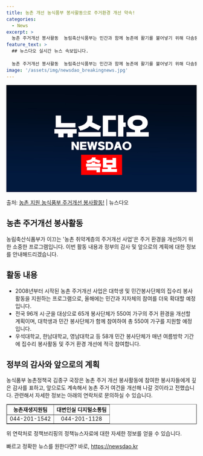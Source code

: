 ```yaml
---
title: 농촌 개선 농식품부 봉사활동으로 주거환경 개선 약속!
categories:
  - News
excerpt: >
  농촌 주거개선 봉사활동  농림축산식품부는 민간과 함께 농촌에 활기를 불어넣기 위해 다솜둥지복지재단과 손을 잡…
feature_text: >
  ## 뉴스다오 실시간 뉴스 속보입니다.

  농촌 주거개선 봉사활동  농림축산식품부는 민간과 함께 농촌에 활기를 불어넣기 위해 다솜둥지복지재단과 손을 잡…
image: '/assets/img/newsdao_breakingnews.jpg'
---
```


![뉴스다오 속보](/assets/img/newsdao_breakingnews.jpg)

<p>출처: <a href="https://newsdao.kr/4444" rel="dofollow">농촌 지원 농식품부 주거개선 봉사활동!</a> | 뉴스다오</p>

<h2 data-ke-size="size26">농촌 주거개선 봉사활동</h2>
<p data-ke-size="size16">농림축산식품부가 이끄는 '농촌 취약계층의 주거개선 사업'은 주거 환경을 개선하기 위한 소중한 프로그램입니다. 이번 활동 내용과 정부의 감사 및 앞으로의 계획에 대한 정보를 안내해드리겠습니다.</p>

<h2 data-ke-size="size24">활동 내용</h2>
<ul>
  <li>2008년부터 시작된 농촌 주거개선 사업은 대학생 및 민간봉사단체의 집수리 봉사활동을 지원하는 프로그램으로, 올해에는 민간과 지자체의 참여를 더욱 확대할 예정입니다.</li>
  <li>전국 96개 시·군을 대상으로 65개 봉사단체가 550여 가구의 주거 환경을 개선할 계획이며, 대학생과 민간 봉사단체가 함께 참여하여 총 550여 가구를 지원할 예정입니다.</li>
  <li>우석대학교, 한남대학교, 영남대학교 등 58개 민간 봉사단체가 매년 여름방학 기간에 집수리 봉사활동 및 주거 환경 개선에 적극 참여합니다.</li>
</ul>

<h2 data-ke-size="size24">정부의 감사와 앞으로의 계획</h2>
<p data-ke-size="size16">농식품부 농촌정책국 김종구 국장은 농촌 주거 개선 봉사활동에 참여한 봉사자들에게 깊은 감사를 표하고, 앞으로도 계속해서 농촌 주거 여건을 개선해 나갈 것이라고 전했습니다. 관련해서 자세한 정보는 아래의 연락처로 문의하실 수 있습니다.</p>
<table style="width: 100%;" border="1">
  <tbody>
    <tr>
      <td style="text-align: center; height: 17px;"><b>농촌재생지원팀</b></td>
      <td style="text-align: center; height: 17px;"><b>대변인실 디지털소통팀</b></td>
    </tr>
    <tr>
      <td style="text-align: center; height: 17px;">044-201-1542</td>
      <td style="text-align: center; height: 17px;">044-201-1128</td>
    </tr>
  </tbody>
</table>
<p data-ke-size="size16">위 연락처로 정책브리핑의 정책뉴스자료에 대한 자세한 정보를 얻을 수 있습니다.</p> 

빠르고 정확한 뉴스를 원한다면? 바로, <a href="https://newsdao.kr" rel="dofollow">https://newsdao.kr</a>


    
